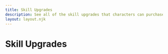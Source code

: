 ```yaml
---
title: Skill Upgrades
description: See all of the skill upgrades that characters can purchase with Experience Points as they progress.
layout: layout.njk
---
```


# Skill Upgrades

<div id="skill-upgrades" class="cmp-stack"></div>
